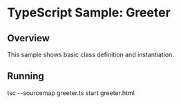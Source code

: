 # TypeScript Sample: Greeter  

## Overview  

This sample shows basic class definition and instantiation.

## Running

tsc --sourcemap greeter.ts
start greeter.html
